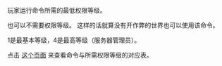 玩家运行命令所需的最低权限等级。

也可以不需要权限等级。
这样的话就算没有开作弊的世界也可以使用该命令。

1是最基本等级，4是最高等级（服务器管理员）。

点击 [这个页面](https://mcreator.net/wiki/command-permission-levels) 来查看命令与所需权限等级的对应表。
